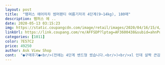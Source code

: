 ```yaml
---
layout: post 
title:  "팸퍼스 에어차차 썸머팬티 여름기저귀 4단계(9~14kg), 180매" 
description: 팸퍼스 에 ..
date: 2020-05-13 03:15:23 
img: https://static.coupangcdn.com/image/retail/images/2020/04/16/15/4/a28ee57a-1f23-491f-9564-be5e02f7f2a9.jpg 
linkUrl: https://link.coupang.com/re/AFFSDP?lptag=AF3600438&subid=ahnPublicAsk&pageKey=1472980742&itemId=2531830952&vendorItemId=70524593296&traceid=V0-113-7e263d6e619c7067 
categories: [1011] 
color: 7E57C2 
price: 49250 
author: Ask View Shop 
cont:  "●구매후기●<br/>(전에는 4단계 밴드형 썼습니다.<br/>)<br/>xl 인데 살짝 큰감이 있어서 요번엔 라지로 샀어요<br/>구매했습니다.<br/><br/>궁금했는데 역시 좋아요  기존에 쓰던  팸퍼스 사이즈는<br/>그래도 적당한핏에 기존에 쓰던거 보다 얇아지긴했어요!!!<br/>날씨도 더운데 기저귀 차니 얼마나 더워요 ㅜㅅㅜ<br/>너무 궁금해서 구매해서 쓰고있는데 유목생활 청산이요 ㅎㅎㅎ<br/>다행이 여름용 팸퍼스가 나왔으니 올여름엔 요걸로만<br/>땀띠생겼었는데, 이 기저귀 쓰고 고민해결입니다.<br/><br/>리뷰가 너무 없어서 고민이 많았고<br/>뭔가 길이가 짧은거같아서 당황했는데<br/>배뚠뚠 허벅지뚠뚠인 울 아기 주름 심하지않구 편안해해요<br/>소변이나 대변이 새지도 않고, 잘 흡수됩니다.<br/><br/>쓰겠내요 ㅋㅁㅋ<br/>아기가 열이 많은 편이여서 여름 기저귀 부랴부랴<br/>아들이 꿀벅지인데 이 사이즈 딱 좋아요.<br/><br/>아들이 발차기가 취미인데 입히고 벗기기 좋아요.<br/><br/>안새는 기저귀는 역시 팸퍼스죠!!<br/>엄청 막 얇아진 느낌은 없지만 여전히 흡수력 좋구 샌적 없으며<br/>역시 팸퍼스에요<br/>올 여름 이 기저귀로 버틸것 같아요.<br/><br/>요즘 더워서 전에 쓰던 기저귀 벗기면<br/>팬티형은 처음 쓰는거라서 걱정이 많았는데,<br/>하스 네이처메이드만 쓰다가,<br/>" 
---
```

